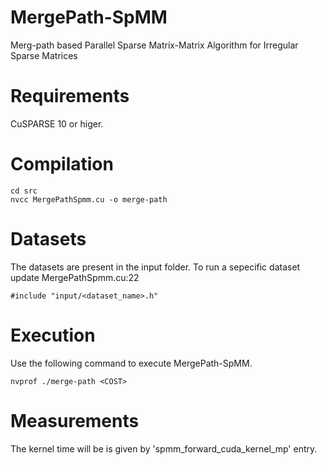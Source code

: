 # MergePath-SpMM
Merg-path based Parallel Sparse Matrix-Matrix Algorithm for Irregular Sparse Matrices

# Requirements
CuSPARSE 10 or higer.

# Compilation
```
cd src
nvcc MergePathSpmm.cu -o merge-path
```

# Datasets
The datasets are present in the input folder.
To run a sepecific dataset update MergePathSpmm.cu:22
```
#include "input/<dataset_name>.h"
```

# Execution
Use the following command to execute MergePath-SpMM.
```
nvprof ./merge-path <COST>
```

# Measurements
The kernel time will be is given by 'spmm_forward_cuda_kernel_mp' entry.


